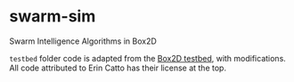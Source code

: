 # swarm-sim
Swarm Intelligence Algorithms in Box2D

`testbed` folder code is adapted from the [Box2D testbed](https://github.com/erincatto/box2d), with modifications. All code attributed to Erin Catto has their license at the top.
